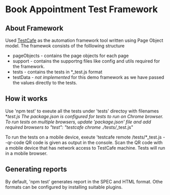# Book Appointment Test Framework

## About Framework

Used [TestCafe]() as the automation framework tool written using Page Object model. The framewok consists of the folllowing structure

- pageObjects - contains the page objects for each page
- support - contains the supportng files like config and utils required for the framework.
- tests - contains the tests in \*\_test.js format
- testData - _not implemented_ for this demo framework as we have passed the values directly to the tests.

## How it works

Use 'npm test' to exeute all the tests under 'tests' directoy with filenames \*_test.js
The package.json is configured for tests to run on Chrome browser.
To run tests on multiple browsers, update 'package.json' file and add required browsers to "test": "testcafe chrome ./tests/_\_test.js"

To run the tests on a mobile device,
exeute 'testcafe remote /tests/\*\_test.js --qr-code
QR code is given as output in the console.
Scan the QR code with a mobile device that has network access to TestCafe machine. Tests will run in a mobile browser.

## Generating reports

By default, 'npm test' generates report in the SPEC and HTML format. Othe formats can be configured by installing suitable plugins.
